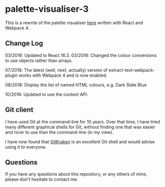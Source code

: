 # palette-visualiser-3

This is a rewrite of the palette visualiser
[here](https://github.com/JulianNicholls/Palette-Visualiser)
written with React and Webpack 4.

## Change Log

03/2018: Updated to React 16.3.
03/2018: Changed the colour conversions to use objects rather than arrays.

07/2018: The latest (well, next, actually) version of extract-text-webpack-plugin works with Webpack 4 and is now enabled.

08/2018: Display the list of named HTML colours, e.g. Dark Slate Blue

10/2018: Updated to use the context API.

## Git client

I have used Git at the command-line for 10 years.
Over that time, I have tried many different graphical shells for Git,
without finding one that was easier and nicer to use than the command-line
(in my view).

I have now found that [GitKraken](https://www.gitkraken.com) is an excellent
Git shell and would advise using it to everyone.

## Questions

If you have any questions about this repository, or any others of mine, please
don't hesitate to contact me.

